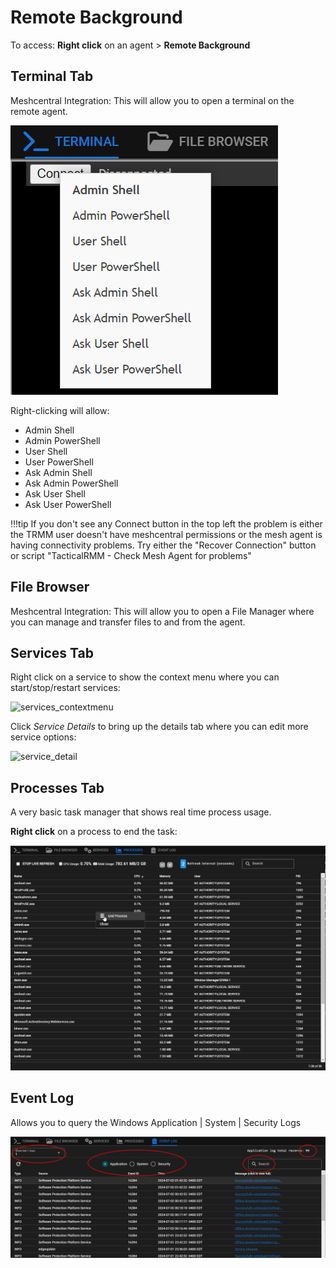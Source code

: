 # Remote Background

To access: **Right click** on an agent > **Remote Background**

## Terminal Tab

Meshcentral Integration: This will allow you to open a terminal on the remote agent. 

![Terminal Menu](images/remote_background_terminal.png)

Right-clicking will allow:

- Admin Shell
- Admin PowerShell
- User Shell
- User PowerShell
- Ask Admin Shell
- Ask Admin PowerShell
- Ask User Shell
- Ask User PowerShell

!!!tip
    If you don't see any Connect button in the top left the problem is either the TRMM user doesn't have meshcentral permissions or the mesh agent is having connectivity problems. Try either the "Recover Connection" button or script "TacticalRMM - Check Mesh Agent for problems"

## File Browser

Meshcentral Integration: This will allow you to open a File Manager where you can manage and transfer files to and from the agent.

## Services Tab

Right click on a service to show the context menu where you can start/stop/restart services:

![services_contextmenu](../images/services_contextmenu.png)

Click *Service Details* to bring up the details tab where you can edit more service options:

![service_detail](../images/service_detail.png)

## Processes Tab

A very basic task manager that shows real time process usage.

**Right click** on a process to end the task:

![taskmanager](../images/taskmanager.png)

## Event Log

Allows you to query the Windows Application | System | Security Logs

![Event Log](images/remote_background_eventlog.png)
